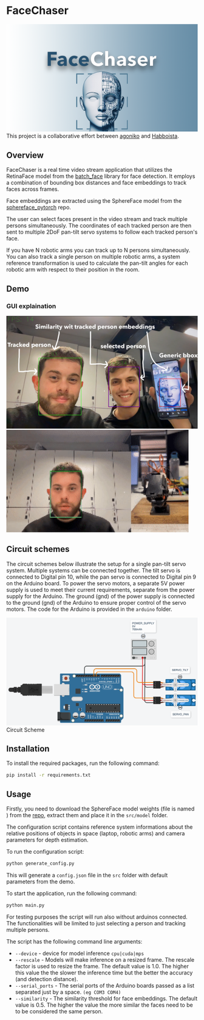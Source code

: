# FaceChaser
<img src = "images/logo.png"></img>
This project is a collaborative effort between [agoniko](https://github.com/agoniko) and [Habboista](https://github.com/Habboista).

## Overview

FaceChaser is a real time video stream application that utilizes the RetinaFace model from the [batch_face](https://github.com/elliottzheng/batch-face) library for face detection. It employs a combination of bounding box distances and face embeddings to track faces across frames.

Face embeddings are extracted using the SphereFace model from the [sphereface_pytorch](https://github.com/clcarwin/sphereface_pytorch) repo. 

The user can select faces present in the video stream and track multiple persons simultaneously. The coordinates of each tracked person are then sent to multiple 2DoF pan-tilt servo systems to follow each tracked person's face.

If you have N robotic arms you can track up to N persons simultaneously. You can also track a single person on multiple robotic arms, a system reference transformation is used to calculate the pan-tilt angles for each robotic arm with respect to their position in the room.

## Demo
### GUI explaination
<img src="images/sample.png"></img>
<img src = "images/demo-ict.gif" width = 480></img>


## Circuit schemes
The circuit schemes below illustrate the setup for a single pan-tilt servo system. Multiple systems can be connected together. The tilt servo is connected to Digital pin 10, while the pan servo is connected to Digital pin 9 on the Arduino board. To power the servo motors, a separate 5V power supply is used to meet their current requirements, separate from the power supply for the Arduino. The ground (gnd) of the power supply is connected to the ground (gnd) of the Arduino to ensure proper control of the servo motors.
The code for the Arduino is provided in the `arduino` folder.

<img src = "images/circuit.png"> Circuit Scheme </img>

## Installation
To install the required packages, run the following command:
```bash
pip install -r requirements.txt
```

## Usage
Firstly, you need to download the SphereFace model weights (file is named ) from the [repo](https://github.com/clcarwin/sphereface_pytorch/tree/master/model), extract them and place it in the `src/model` folder.

The configuration script contains reference system informations about the relative positions of objects in space (laptop, robotic arms) and camera parameters for depth estimation.

To run the configuration script:
```bash
python generate_config.py
```
This will generate a `config.json` file in the `src` folder with default parameters from the demo.

To start the application, run the following command:
```bash
python main.py
```
For testing purposes the script will run also without arduinos connected. The functionalities will be limited to just selecting a person and tracking multiple persons.

The script has the following command line arguments:
- `--device` - device for model inference `cpu|cuda|mps`
- `--rescale` - Models will make inference on a resized frame. The rescale factor is used to resize the frame. The default value is 1.0.
The higher this value the the slower the inference time but the better the accuracy (and detection distance).
- `--serial_ports` - The serial ports of the Arduino boards passed as a list separated just by a space. `(eg COM3 COM4)`
- `--similarity` - The similarity threshold for face embeddings. The default value is 0.5. The higher the value the more similar the faces need to be to be considered the same person.



